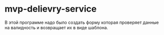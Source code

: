 # mvp-delievry-service
В этой программе надо было создать форму которая проверяет данные на валидность и возвращает их в виде шаблона.
